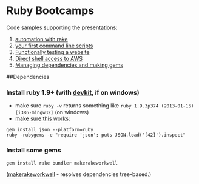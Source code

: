# Ruby Bootcamps

Code samples supporting the presentations:

1. [automation with rake](https://docs.google.com/a/just-eat.com/presentation/d/1u-kyRP-AlpPkBQbYklXMEpUqd20QnH5dQCN-o5-_D48/edit)
2. [your first command line scripts](https://docs.google.com/a/just-eat.com/presentation/d/1oHBNb-Kmz3lhAMm_C1w_cdUC4v7IPAjHBemwdZu5ai8/edit)
3. [Functionally testing a website](https://docs.google.com/a/just-eat.com/presentation/d/1bDfVoTC7Ej0arj32YLhVoCMXGORhmJOaHegbYy89jL4/edit)
4. [Direct shell access to AWS](https://docs.google.com/a/just-eat.com/presentation/d/1gaXHwx3kig3uYnGMGeMida27foYaKzBrlAbbVLecjvs/edit)
5. [Managing dependencies and making gems](https://docs.google.com/a/just-eat.com/presentation/d/1DY7QY5S2JfTtkM2ugF2bQNIjLsBsiSwNQvKcWvVi_Sw/edit)

##Dependencies

### Install ruby 1.9+ (with [devkit](https://github.com/oneclick/rubyinstaller/wiki/Development-Kit), if on windows)
  * make sure `ruby -v` returns something like `ruby 1.9.3p374 (2013-01-15) [i386-mingw32]` (on windows)
  * [make sure this works](https://github.com/oneclick/rubyinstaller/wiki/Development-Kit#5-test-installation):

```shell
gem install json --platform=ruby
ruby -rubygems -e "require 'json'; puts JSON.load('[42]').inspect"
```

### Install some gems
```shell
gem install rake bundler makerakeworkwell
```

([makerakeworkwell](http://docs.seattlerb.org/makerakeworkwell/index.html) - resolves dependencies tree-based.)

